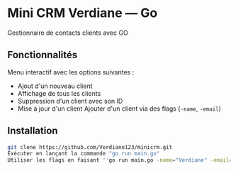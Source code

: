# Mini CRM Verdiane — Go

Gestionnaire de contacts clients avec GO

## Fonctionnalités
Menu interactif avec les options suivantes : 
- Ajout d'un nouveau client 
- Affichage de tous les clients
- Suppression d'un client avec son ID
- Mise à jour d'un client
Ajouter d'un client via des flags (`-name`, `-email`)

## Installation
```bash
git clone https://github.com/Verdiane123/minicrm.git
Exécuter en lançant la commande "go run main.go"
Utiliser les flags en faisant ''go run main.go -name="Verdiane" -email="verdiane@verdiane.fr"''






